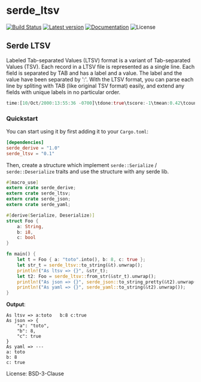 # serde_ltsv

[![Build Status](https://travis-ci.org/cdumay/rust-serde_ltsv.svg?branch=master)](https://travis-ci.org/cdumay/rust-serde_ltsv) 
[![Latest version](https://img.shields.io/crates/v/serde_ltsv.svg)](https://crates.io/crates/serde_ltsv)
[![Documentation](https://docs.rs/serde_ltsv/badge.svg)](https://docs.rs/serde_ltsv) 
![License](https://img.shields.io/crates/l/serde_ltsv.svg)

## Serde LTSV

Labeled Tab-separated Values (LTSV) format is a variant of Tab-separated Values (TSV). Each
record in a LTSV file is represented as a single line. Each field is separated by TAB and has
a label and a value. The label and the value have been separated by ':'. With the LTSV format,
you can parse each line by spliting with TAB (like original TSV format) easily, and extend any
fields with unique labels in no particular order.

```rust
time:[10/Oct/2000:13:55:36 -0700]\tdone:true\tscore:-1\tmean:0.42\tcounter:42\tlevel:3\thost:testhostname\tname1:value1\tname 2: value 2\tn3:v3\tmessage:this is a test
```

### Quickstart

You can start using it by first adding it to your `Cargo.toml`:

```toml
[dependencies]
serde_derive = "1.0"
serde_ltsv = "0.1"
```

Then, create a structure which implement `serde::Serialize` / `serde::Deserialize` traits and
use the structure with any serde lib.

```rust
#[macro_use]
extern crate serde_derive;
extern crate serde_ltsv;
extern crate serde_json;
extern crate serde_yaml;

#[derive(Serialize, Deserialize)]
struct Foo {
    a: String,
    b: i8,
    c: bool
}

fn main() {
    let t = Foo { a: "toto".into(), b: 8, c: true };
    let str_t = serde_ltsv::to_string(&t).unwrap();
    println!("As ltsv => {}", &str_t);
    let t2: Foo = serde_ltsv::from_str(&str_t).unwrap();
    println!("As json => {}", serde_json::to_string_pretty(&t2).unwrap());
    println!("As yaml => {}", serde_yaml::to_string(&t2).unwrap());
}
```
**Output**:
```
As ltsv => a:toto	b:8	c:true
As json => {
    "a": "toto",
    "b": 8,
    "c": true
}
As yaml => ---
a: toto
b: 8
c: true
```

License: BSD-3-Clause
